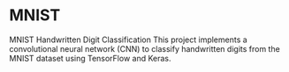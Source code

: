# MNIST
MNIST Handwritten Digit Classification This project implements a convolutional neural network (CNN) to classify handwritten digits from the MNIST dataset using TensorFlow and Keras. 
